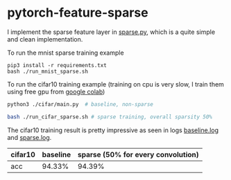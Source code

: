# pytorch-feature-sparse

I implement the sparse feature layer in [sparse.py](./sparse.py), which is a quite simple and clean implementation.


To run the mnist sparse training example

```
pip3 install -r requirements.txt
bash ./run_mnist_sparse.sh
```



To run the cifar10 training example (training on cpu is very slow, I train them using free gpu from [google colab](https://research.google.com/colaboratory/))

```bash
python3 ./cifar/main.py  # baseline, non-sparse

bash ./run_cifar_sparse.sh # sparse training, overall sparsity 50%
```

The cifar10 training result is pretty impressive as seen in logs [baseline.log](records/cifar.baseline.log) and [sparse.log](records/cifar.sparse.log). 


| cifar10 | baseline | sparse (50% for every convolution) |
|---------|----------|------------------------------------|
| acc     | 94.33%   | 94.39%                             |
